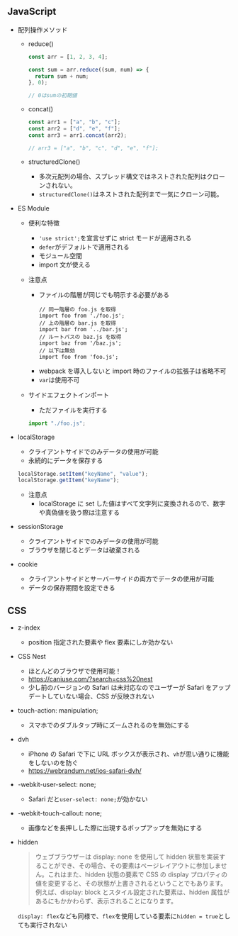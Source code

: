 ## JavaScript

- 配列操作メソッド

  - reduce()

    ```js
    const arr = [1, 2, 3, 4];

    const sum = arr.reduce((sum, num) => {
      return sum + num;
    }, 0);

    // 0はsumの初期値
    ```

  - concat()

    ```js
    const arr1 = ["a", "b", "c"];
    const arr2 = ["d", "e", "f"];
    const arr3 = arr1.concat(arr2);

    // arr3 = ["a", "b", "c", "d", "e", "f"];
    ```

  - structuredClone()
    - 多次元配列の場合、スプレッド構文ではネストされた配列はクローンされない。
    - `structuredClone()`はネストされた配列まで一気にクローン可能。

- ES Module

  - 便利な特徴
    - `'use strict';`を宣言せずに strict モードが適用される
    - `defer`がデフォルトで適用される
    - モジュール空間
    - import 文が使える
  - 注意点

    - ファイルの階層が同じでも明示する必要がある
      ```
      // 同一階層の foo.js を取得
      import foo from './foo.js';
      // 上の階層の bar.js を取得
      import bar from '../bar.js';
      // ルートパスの baz.js を取得
      import baz from '/baz.js';
      // 以下は無効
      import foo from 'foo.js';
      ```
    - webpack を導入しないと import 時のファイルの拡張子は省略不可
    - `var`は使用不可

  - サイドエフェクトインポート
    - ただファイルを実行する
    ```js
    import "./foo.js";
    ```

- localStorage

  - クライアントサイドでのみデータの使用が可能
  - 永続的にデータを保存する

  ```js
  localStorage.setItem("keyName", "value");
  localStorage.getItem("keyName");
  ```

  - 注意点
    - localStorage に set した値はすべて文字列に変換されるので、数字や真偽値を扱う際は注意する

- sessionStorage

  - クライアントサイドでのみデータの使用が可能
  - ブラウザを閉じるとデータは破棄される

- cookie
  - クライアントサイドとサーバーサイドの両方でデータの使用が可能
  - データの保存期間を設定できる

## CSS

- z-index

  - position 指定された要素や flex 要素にしか効かない

- CSS Nest

  - ほとんどのブラウザで使用可能！
  - https://caniuse.com/?search=css%20nest
  - 少し前のバージョンの Safari は未対応なのでユーザーが Safari をアップデートしていない場合、CSS が反映されない

- touch-action: manipulation;

  - スマホでのダブルタップ時にズームされるのを無効にする

- dvh

  - iPhone の Safari で下に URL ボックスが表示され、`vh`が思い通りに機能をしないのを防ぐ
  - https://webrandum.net/ios-safari-dvh/

- -webkit-user-select: none;

  - Safari だと`user-select: none;`が効かない

- -webkit-touch-callout: none;

  - 画像などを長押しした際に出現するポップアップを無効にする

- hidden

  > ウェブブラウザーは display: none を使用して hidden 状態を実装することができ、その場合、その要素はページレイアウトに参加しません。これはまた、hidden 状態の要素で CSS の display プロパティの値を変更すると、その状態が上書きされるということでもあります。例えば、display: block とスタイル設定された要素は、hidden 属性があるにもかかわらず、表示されることになります。

  `display: flex`なども同様で、`flex`を使用している要素に`hidden = true`としても実行されない
